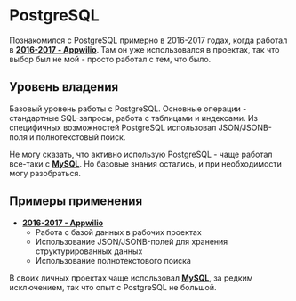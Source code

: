 # PostgreSQL

Познакомился с PostgreSQL примерно в 2016-2017 годах, когда работал в **[2016-2017 - Appwilio](../../experience/work/dev/2016-2017%20-%20Appwilio.md)**. Там он уже использовался в проектах, так что выбор был не мой - просто работал с тем, что было.


## Уровень владения

Базовый уровень работы с PostgreSQL. Основные операции - стандартные SQL-запросы, работа с таблицами и индексами. Из специфичных возможностей PostgreSQL использовал JSON/JSONB-поля и полнотекстовый поиск.

Не могу сказать, что активно использую PostgreSQL - чаще работал все-таки с **[MySQL](MySQL.md)**. Но базовые знания остались, и при необходимости могу разобраться.


## Примеры применения

- **[2016-2017 - Appwilio](../../experience/work/dev/2016-2017%20-%20Appwilio.md)**
  - Работа с базой данных в рабочих проектах
  - Использование JSON/JSONB-полей для хранения структурированных данных
  - Использование полнотекстового поиска

В своих личных проектах чаще использовал **[MySQL](MySQL.md)**, за редким исключением, так что опыт с PostgreSQL не большой.
